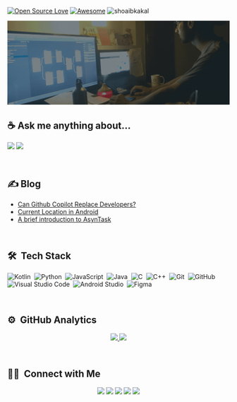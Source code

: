 
[![Open Source Love](https://badges.frapsoft.com/os/v2/open-source.svg?v=103)](https://github.com/shoaibkakal) 
[![Awesome](https://cdn.rawgit.com/sindresorhus/awesome/d7305f38d29fed78fa85652e3a63e154dd8e8829/media/badge.svg)](https://github.com/shoaibkakal)
<img src="https://visitor-badge.glitch.me/badge?page_id=shoaibkakal.visitor-badge" alt="shoaibkakal" />


<a align="left"> <img src="https://raw.githubusercontent.com/ShoaibKakal/shoaibkakal/master/coverGif.gif" alt="shoaibkakal" /> </a>

## ☕ Ask me anything about...

<img src='https://img.shields.io/badge/Android-3DDC84?logo=android&logoColor=white&style=for-the-badge' height='25'/> <img src='https://img.shields.io/badge/kotlin-%230095D5.svg?&style=for-the-badge&logo=kotlin&logoColor=white' height='25'/>

<br/>

## ✍ Blog
- [Can Github Copilot Replace Developers?](https://towardsdatascience.com/can-githubs-copilot-replace-developers-b89f28007c05)
- [Current Location in Android](https://shoaibkakal.medium.com/getting-user-current-location-in-android-using-fusedlocatonproviderclient-a6693a16fc8)
- [A brief introduction to AsynTask](https://blog.devgenius.io/a-brief-introduction-to-asynctask-in-android-with-visualize-examples-60a778de8a77)

<br/>

## 🛠 &nbsp;Tech Stack
![Kotlin](https://img.shields.io/badge/-Kotlin-05122A?style=flat&logo=kotlin)&nbsp;
![Python](https://img.shields.io/badge/-Python-05122A?style=flat&logo=python)&nbsp;
![JavaScript](https://img.shields.io/badge/-JavaScript-05122A?style=flat&logo=JavaScript)&nbsp;
![Java](https://img.shields.io/badge/-Java-05122A?style=flat&logo=java)&nbsp;
![C](https://img.shields.io/badge/-C-05122A?style=flat&logo=C&logoColor=A8B9CC)&nbsp;
![C++](https://img.shields.io/badge/-C++-05122A?style=flat&logo=C%2B%2B&logoColor=00599C)&nbsp;
![Git](https://img.shields.io/badge/-Git-05122A?style=flat&logo=git)&nbsp;
![GitHub](https://img.shields.io/badge/-GitHub-05122A?style=flat&logo=github)&nbsp;
![Visual Studio Code](https://img.shields.io/badge/-Visual%20Studio%20Code-05122A?style=flat&logo=visual-studio-code&logoColor=007ACC)&nbsp;
![Android Studio](https://img.shields.io/badge/-Android%20Studio-05122A?style=flat&logo=android)&nbsp;
![Figma](https://img.shields.io/badge/-Figma-05122A?style=flat&logo=figma)&nbsp;

<br/>

## ⚙️ &nbsp;GitHub Analytics

<p align="center">
<a href="https://github.com/AVS1508">
  <img height="180em" src="https://github-readme-stats-eight-theta.vercel.app/api?username=shoaibkakal&show_icons=true&theme=algolia&include_all_commits=true&count_private=true"/>
  <img height="180em" src="https://github-readme-stats-eight-theta.vercel.app/api/top-langs/?username=shoaibkakal&layout=compact&langs_count=8&theme=algolia"/>
</a>
</p>

<br/>

## 🤝🏻 &nbsp;Connect with Me
<p align="center">
<a href="https://linkedin.com/in/shoaibkakal"><img src="https://img.shields.io/badge/-Shoaib%20Kakkal-0077B5?style=flat&logo=Linkedin&logoColor=white"/></a>
<a href="mailto:shoaibkakil@gmail.com"><img src="https://img.shields.io/badge/-shoaibkakil@gmail.com-D14836?style=flat&logo=Gmail&logoColor=white"/></a>
<a href="https://instagram.com/shoaybkakal"><img src="https://img.shields.io/badge/-@shoaybkakal-E4405F?style=flat&logo=Instagram&logoColor=white"/></a>
<a href="https://facebook.com/shoaibkakal"><img src="https://img.shields.io/badge/-@shoaibkakal-1877F2?style=flat&logo=Facebook&logoColor=white"/></a>
<a href="https://shoaibkakal.medium.com/"><img src="https://img.shields.io/badge/-@shoaibkakal-BD081C?style=flat&logo=Medium&logoColor=black"/></a>
</p>


